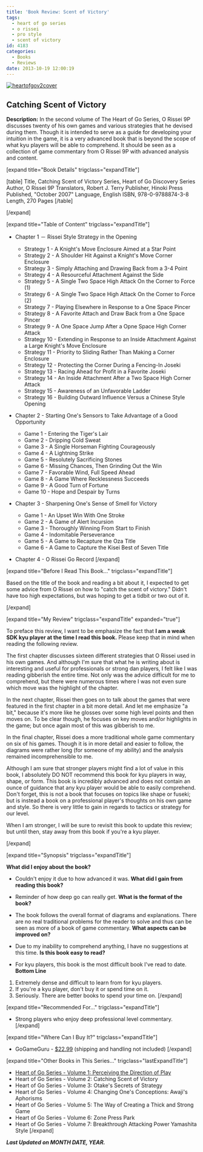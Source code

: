 ```yaml
---
title: 'Book Review: Scent of Victory'
tags:
  - heart of go series
  - o rissei
  - pro style
  - scent of victory
id: 4183
categories:
  - Books
  - Reviews
date: 2013-10-19 12:00:19
---
```


[![heartofgov2cover](http://www.bengozen.com/wp-content/uploads/2013/10/heartofgov2cover.jpg)](http://www.bengozen.com/wp-content/uploads/2013/10/heartofgov2cover.jpg)

## Catching Scent of Victory

**Description:** In the second volume of The Heart of Go Series, O Rissei 9P discusses twenty of his own games and various strategies that he devised during them. Though it is intended to serve as a guide for developing your intuition in the game, it is a very advanced book that is beyond the scope of what kyu players will be able to comprehend. It should be seen as a collection of game commentary from O Rissei 9P with advanced analysis and content.

<!--more-->

[expand title="Book Details" trigclass="expandTitle"]

[table]
Title, Catching Scent of Victory
Series, Heart of Go Discovery Series
Author, O Rissei 9P
Translators, Robert J. Terry
Publisher, Hinoki Press
Published, "October 2007"
Language, English
ISBN, 978-0-9788874-3-8
Length, 270 Pages
[/table]

[/expand]

[expand title="Table of Content" trigclass="expandTitle"]

*   Chapter 1 － Rissei Style Strategy in the Opening

    *   Strategy 1 - A Knight's Move Enclosure Aimed at a Star Point
    *   Strategy 2 - A Shoulder Hit Against a Knight's Move Corner Enclosure
    *   Strategy 3 - Simply Attaching and Drawing Back from a 3-4 Point
    *   Strategy 4 - A Resourceful Attachment Against the Side
    *   Strategy 5 - A Single Two Space High Attack On the Corner to Force (1)
    *   Strategy 6 - A Single Two Space High Attack On the Corner to Force (2)
    *   Strategy 7 - Playing Elsewhere in Response to a One Space Pincer
    *   Strategy 8 - A Favorite Attach and Draw Back from a One Space Pincer
    *   Strategy 9 - A One Space Jump After a Opne Space High Corner Attack
    *   Strategy 10 - Extending in Response to an Inside Attachment Against a Large Knight's Move Enclosure
    *   Strategy 11 - Priority to Sliding Rather Than Making a Corner Enclosure
    *   Strategy 12 - Protecting the Corner During a Fencing-In Joseki
    *   Strategy 13 - Racing Ahead for Profit in a Favorite Joseki
    *   Strategy 14 - An Inside Attachment After a Two Space High Corner Attack
    *   Strategy 15 - Awareness of an Unfavorable Ladder
    *   Strategy 16 - Building Outward Influence Versus a Chinese Style Opening

*   Chapter 2 - Starting One's Sensors to Take Advantage of a Good Opportunity

    *   Game 1 - Entering the Tiger's Lair
    *   Game 2 - Dripping Cold Sweat
    *   Game 3 - A Single Horseman Fighting Courageously
    *   Game 4 - A Lightning Strike
    *   Game 5 - Resolutely Sacrificing Stones
    *   Game 6 - Missing Chances, Then Grinding Out the Win
    *   Game 7 - Favorable Wind, Full Speed Ahead
    *   Game 8 - A Game Where Recklessness Succeeds
    *   Game 9 - A Good Turn of Fortune
    *   Game 10 - Hope and Despair by Turns

*   Chapter 3 - Sharpening One's Sense of Smell for Victory

    *   Game 1 - An Upset Win With One Stroke
    *   Game 2 - A Game of Alert Incursion
    *   Game 3 - Thoroughly Winning From Start to Finish
    *   Game 4 - Indomitable Perseverance
    *   Game 5 - A Game to Recapture the Oza Title
    *   Game 6 - A Game to Capture the Kisei Best of Seven Title

*   Chapter 4 - O Rissei Go Record
[/expand]

[expand title="Before I Read This Book..." trigclass="expandTitle"]

Based on the title of the book and reading a bit about it, I expected to get some advice from O Rissei on how to "catch the scent of victory." Didn't have too high expectations, but was hoping to get a tidbit or two out of it.

[/expand]

[expand title="My Review" trigclass="expandTitle" expanded="true"]

To preface this review, I want to be emphasize the fact that **I am a weak SDK kyu player at the time I read this book.** Please keep that in mind when reading the following review.

The first chapter discusses sixteen different strategies that O Rissei used in his own games. And although I'm sure that what he is writing about is interesting and useful for professionals or strong dan players, I felt like I was reading gibberish the entire time. Not only was the advice difficult for me to comprehend, but there were numerous times where I was not even sure which move was the highlight of the chapter.

In the next chapter, Rissei then goes on to talk about the games that were featured in the first chapter in a bit more detail. And let me emphasize "a bit," because it's more like he glosses over some high level points and then moves on. To be clear though, he focuses on key moves and/or highlights in the game; but once again most of this was gibberish to me.

In the final chapter, Rissei does a more traditional whole game commentary on six of his games. Though it is in more detail and easier to follow, the diagrams were rather long (for someone of my ability) and the analysis remained incomprehensible to me.

Although I am sure that stronger players might find a lot of value in this book, I absolutely DO NOT recommend this book for kyu players in way, shape, or form. This book is incredibly advanced and does not contain an ounce of guidance that any kyu player would be able to easily comprehend. Don't forget, this is not a book that focuses on topics like shape or fuseki; but is instead a book on a professional player's thoughts on his own game and style. So there is very little to gain in regards to tactics or strategy for our level.

When I am stronger, I will be sure to revisit this book to update this review; but until then, stay away from this book if you're a kyu player.

[/expand]

[expand title="Synopsis" trigclass="expandTitle"]

**What did I enjoy about the book?**

*   Couldn't enjoy it due to how advanced it was.
**What did I gain from reading this book?**

*   Reminder of how deep go can really get.
**What is the format of the book?**

*   The book follows the overall format of diagrams and explanations. There are no real traditional problems for the reader to solve and thus can be seen as more of a book of game commentary.
**What aspects can be improved on?**

*   Due to my inability to comprehend anything, I have no suggestions at this time.
**Is this book easy to read?**

*   For kyu players, this book is the most difficult book I've read to date.
**Bottom Line**

1.  Extremely dense and difficult to learn from for kyu players.
2.  If you're a kyu player, don't buy it or spend time on it.
3.  Seriously. There are better books to spend your time on.
[/expand]

[expand title="Recommended For..." trigclass="expandTitle"]

*   Strong players who enjoy deep professional level commentary.
[/expand]

[expand title="Where Can I Buy It?" trigclass="expandTitle"]

*   GoGameGuru - [$22.99](http://shop.gogameguru.com/catching-scent-of-victory/?acc=e4da3b7fbbce2345d7772b0674a318d5) (shipping and handling not included)
[/expand]

[expand title="Other Books in This Series..." trigclass="lastExpandTitle"]

*   [Heart of Go Series - Volume 1: Perceiving the Direction of Play](http://www.bengozen.com/book-review-perceiving-direction-play/ "Book Review: Perceiving the Direction of Play")
*   Heart of Go Series - Volume 2: Catching Scent of Victory
*   Heart of Go Series - Volume 3: Otake's Secrets of Strategy
*   Heart of Go Series - Volume 4: Changing One's Conceptions: Awaji's Aphorisms
*   Heart of Go Series - Volume 5: The Way of Creating a Thick and Strong Game
*   Heart of Go Series - Volume 6: Zone Press Park
*   Heart of Go Series - Volume 7: Breakthrough Attacking Power Yamashita Style
[/expand]

_**Last Updated on MONTH DATE, YEAR.**_